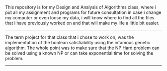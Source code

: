 This repository is for my Design and Analysis of Algorithms class, where i put all my assignment and programs for future consultation in case i change my computer or even loose my data,
i will know where to find all the files that i have previously worked on and that will make my life a little bit easier.
_____________________________________________________________________________________________________________________________
The term project for that class that i chose to work on, was the implementation of the boolean satisfiability using the infamous genetic algorithm.
The whole point was to make sure that the NP Hard problem can be solved using a known NP or can take exponential time for solving the problem.

-----------------------------------------------------------------------------------------------------------------------------
